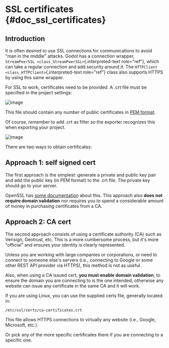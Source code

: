 SSL certificates {#doc_ssl_certificates}
================

Introduction
------------

It is often desired to use SSL connections for communications to avoid
\"man in the middle\" attacks. Godot has a connection wrapper,
`StreamPeerSSL <class_StreamPeerSSL>`{.interpreted-text role="ref"},
which can take a regular connection and add security around it. The
`HTTPClient <class_HTTPClient>`{.interpreted-text role="ref"} class also
supports HTTPS by using this same wrapper.

For SSL to work, certificates need to be provided. A .crt file must be
specified in the project settings:

![image](img/ssl_certs.png)

This file should contain any number of public certificates in [PEM
format](https://en.wikipedia.org/wiki/Privacy-enhanced_Electronic_Mail).

Of course, remember to add .crt as filter so the exporter recognizes
this when exporting your project.

![image](img/add_crt.png)

There are two ways to obtain certificates:

Approach 1: self signed cert
----------------------------

The first approach is the simplest: generate a private and public key
pair and add the public key (in PEM format) to the .crt file. The
private key should go to your server.

OpenSSL has [some
documentation](https://raw.githubusercontent.com/openssl/openssl/master/doc/HOWTO/keys.txt)
about this. This approach also **does not require domain validation**
nor requires you to spend a considerable amount of money in purchasing
certificates from a CA.

Approach 2: CA cert
-------------------

The second approach consists of using a certificate authority (CA) such
as Verisign, Geotrust, etc. This is a more cumbersome process, but it\'s
more \"official\" and ensures your identity is clearly represented.

Unless you are working with large companies or corporations, or need to
connect to someone else\'s servers (i.e., connecting to Google or some
other REST API provider via HTTPS), this method is not as useful.

Also, when using a CA issued cert, **you must enable domain
validation**, to ensure the domain you are connecting to is the one
intended, otherwise any website can issue any certificate in the same CA
and it will work.

If you are using Linux, you can use the supplied certs file, generally
located in:

    /etc/ssl/certs/ca-certificates.crt

This file allows HTTPS connections to virtually any website (i.e.,
Google, Microsoft, etc.).

Or pick any of the more specific certificates there if you are
connecting to a specific one.
